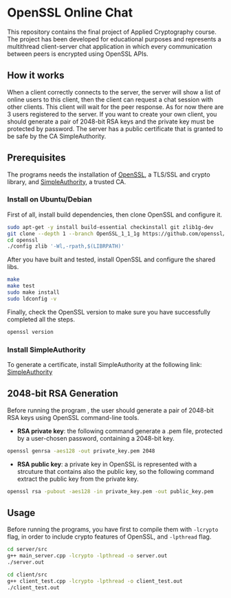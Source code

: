 # OpenSSL Online Chat
This repository contains the final project of Applied Cryptography course. The project has been developed for educational purposes and represents a multithread client-server chat application in which every communication between peers is encrypted using OpenSSL APIs.

## How it works
When a client correctly connects to the server, the server will show a list of online users to this client, then the client can request a chat session with other clients. This client will wait for the peer response. As for now there are 3 users registered to the server. If you want to create your own client, you should generate a pair of 2048-bit RSA keys and the private key must be protected by password. The server has a public certificate that is granted to be safe by the CA SimpleAuthority.

## Prerequisites 
The programs needs the installation of [OpenSSL](https://github.com/openssl/openssl), a TLS/SSL and crypto library, and [SimpleAuthority](https://simpleauthority.com/), a trusted CA.

### Install on Ubuntu/Debian
First of all, install build dependencies, then clone OpenSSL and configure it.

```bash
sudo apt-get -y install build-essential checkinstall git zlib1g-dev
git clone --depth 1 --branch OpenSSL_1_1_1g https://github.com/openssl/openssl.git
cd openssl
./config zlib '-Wl,-rpath,$(LIBRPATH)'
```

After you have built and tested, install OpenSSL and configure the shared libs.

```bash
make
make test
sudo make install
sudo ldconfig -v
```
Finally, check the OpenSSL version to make sure you have successfully completed all the steps.

```bash
openssl version
```

### Install SimpleAuthority
To generate a certificate, install SimpleAuthority at the following link: [SimpleAuthority](https://simpleauthority.com/)

## 2048-bit RSA Generation
Before running the program , the user should generate a pair of 2048-bit RSA keys using OpenSSL command-line tools. 

* **RSA private key**: the following command generate a .pem file, protected by a user-chosen password, containing a 2048-bit key.

```bash
openssl genrsa -aes128 -out private_key.pem 2048
```
* **RSA public key**: a private key in OpenSSL is represented with a strcuture that contains also the public key, so the following command extract the public key from the private key.
```bash
openssl rsa -pubout -aes128 -in private_key.pem -out public_key.pem
```

## Usage
Before running the programs, you have first to compile them with `-lcrypto` flag, in order to include crypto features of OpenSSL, and `-lpthread` flag.

```bash
cd server/src
g++ main_server.cpp -lcrypto -lpthread -o server.out
./server.out

cd client/src
g++ client_test.cpp -lcrypto -lpthread -o client_test.out
./client_test.out
```


